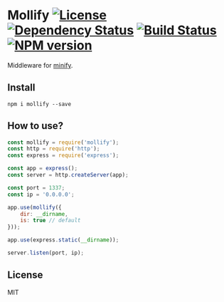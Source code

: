 # Mollify [![License][LicenseIMGURL]][LicenseURL] [![Dependency Status][DependencyStatusIMGURL]][DependencyStatusURL] [![Build Status][BuildStatusIMGURL]][BuildStatusURL] [![NPM version][NPMIMGURL]][NPMURL]


Middleware for [minify](http://coderaiser.github.io/minify "Minify").

## Install

```
npm i mollify --save
```
## How to use?

```js
const mollify = require('mollify');
const http = require('http');
const express = require('express');

const app = express();
const server = http.createServer(app);

const port = 1337;
const ip = '0.0.0.0';

app.use(mollify({
    dir: __dirname,
    is: true // default
}));

app.use(express.static(__dirname));

server.listen(port, ip);
```

## License

MIT

[NPMIMGURL]:                https://img.shields.io/npm/v/mollify.svg?style=flat
[BuildStatusIMGURL]:        https://img.shields.io/travis/coderaiser/node-mollify/master.svg?style=flat
[DependencyStatusIMGURL]:   https://img.shields.io/gemnasium/coderaiser/node-mollify.svg?style=flat
[LicenseIMGURL]:            https://img.shields.io/badge/license-MIT-317BF9.svg?style=flat
[NPM_INFO_IMG]:             https://nodei.co/npm/mollify.png?stars
[NPMURL]:                   http://npmjs.org/package/mollify
[LicenseURL]:               https://tldrlegal.com/license/mit-license "MIT License"
[BuildStatusURL]:           http://travis-ci.org/coderaiser/node-mollify  "Build Status"
[DependencyStatusURL]:      https://david-dm.org/coderaiser/node-mollify "Dependency Status"

